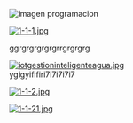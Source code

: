 ![imagen programacion](https://github.com/diegote7/monorepositorio-programacion/assets/114953054/d8b45eef-3b13-4f30-82ab-be3226a9c176)

[![1-1-1.jpg](https://i.postimg.cc/ZqmzjP2x/1-1-1.jpg)](https://postimg.cc/VJKhktYJ)

ggrgrgrgrgrgrrgrgrgrg

[![iotgestioninteligenteagua.jpg](https://i.postimg.cc/wM6tpdS7/iotgestioninteligenteagua.jpg)](https://postimg.cc/cgb1RP1S)        
ygigyififiri7i7i7i7i7

[![1-1-2.jpg](https://i.postimg.cc/0jtP66N1/1-1-2.jpg)](https://postimg.cc/CnfWXxDc)               

[![1-1-21.jpg](https://i.postimg.cc/qBmTx3p9/1-1-21.jpg)](https://postimg.cc/dDTpqDkB)          
